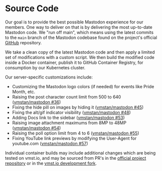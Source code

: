 # Source Code

Our goal is to provide the best possible Mastodon experience for our members.
One way to deliver on that is by delivering the most up-to-date Mastodon code.
We "run off main", which means using the latest commits to the `main` branch of the Mastodon codebase found on the project's official [GitHub](https://github.com/mastodon/mastodon) repository.

We take a clean copy of the latest Mastodon code and then apply a limited set of modifications with a custom script.
We then build the modified code inside a Docker container, publish it to GitHub Container Registry, for consumption by our Kubernetes cluster.

Our server-specific customizations include:

- Customizing the Mastodon logo colors (if needed) for events like Pride Month, etc.
- Raising the post character count limit from 500 to 640 ([vmstan/mastodon #36](https://github.com/vmstan/mastodon/pull/36))
- Fixing the hide pill on images by hiding it ([vmstan/mastodon #45](https://github.com/vmstan/mastodon/pull/45))
- Fixing the alt/gif indicator visibility ([vmstan/mastodon #48](https://github.com/vmstan/mastodon/pull/48))
- Adding Docs link to the sidebar ([vmstan/mastodon #53](https://github.com/vmstan/mastodon/pull/53))
- Raising image attachment maximums from 8MP to 48MP ([vmstan/mastodon #54](https://github.com/vmstan/mastodon/pull/54))
- Raising the poll option limit from 4 to 6 ([vmstan/mastodon #55](https://github.com/vmstan/mastodon/pull/55))
- Fixing YouTube link previews by modifying the User-Agent for youtube.com ([vmstan/mastodon #57](https://github.com/vmstan/mastodon/pull/57))

Individual container builds may include additional changes which are being tested on vmst.io, and may be sourced from PR's in the [official project repository](https://github.com/mastodon/mastodon) or in the [vmst.io development fork](https://github.com/vmstan/mastodon/pulls?q=is%3Aopen+is%3Apr+label%3Avmst.io%2Fdeployed%2Cvmst.io%2Ftesting).
